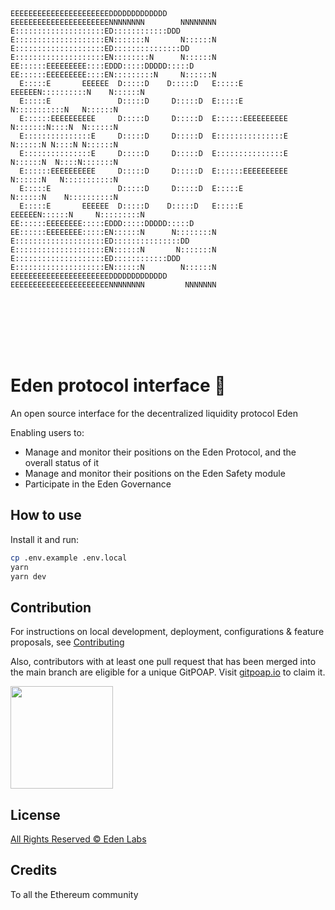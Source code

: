```

                                                                                         
                                                                                         
EEEEEEEEEEEEEEEEEEEEEEDDDDDDDDDDDDD        EEEEEEEEEEEEEEEEEEEEEENNNNNNNN        NNNNNNNN
E::::::::::::::::::::ED::::::::::::DDD     E::::::::::::::::::::EN:::::::N       N::::::N
E::::::::::::::::::::ED:::::::::::::::DD   E::::::::::::::::::::EN::::::::N      N::::::N
EE::::::EEEEEEEEE::::EDDD:::::DDDDD:::::D  EE::::::EEEEEEEEE::::EN:::::::::N     N::::::N
  E:::::E       EEEEEE  D:::::D    D:::::D   E:::::E       EEEEEEN::::::::::N    N::::::N
  E:::::E               D:::::D     D:::::D  E:::::E             N:::::::::::N   N::::::N
  E::::::EEEEEEEEEE     D:::::D     D:::::D  E::::::EEEEEEEEEE   N:::::::N::::N  N::::::N
  E:::::::::::::::E     D:::::D     D:::::D  E:::::::::::::::E   N::::::N N::::N N::::::N
  E:::::::::::::::E     D:::::D     D:::::D  E:::::::::::::::E   N::::::N  N::::N:::::::N
  E::::::EEEEEEEEEE     D:::::D     D:::::D  E::::::EEEEEEEEEE   N::::::N   N:::::::::::N
  E:::::E               D:::::D     D:::::D  E:::::E             N::::::N    N::::::::::N
  E:::::E       EEEEEE  D:::::D    D:::::D   E:::::E       EEEEEEN::::::N     N:::::::::N
EE::::::EEEEEEEE:::::EDDD:::::DDDDD:::::D  EE::::::EEEEEEEE:::::EN::::::N      N::::::::N
E::::::::::::::::::::ED:::::::::::::::DD   E::::::::::::::::::::EN::::::N       N:::::::N
E::::::::::::::::::::ED::::::::::::DDD     E::::::::::::::::::::EN::::::N        N::::::N
EEEEEEEEEEEEEEEEEEEEEEDDDDDDDDDDDDD        EEEEEEEEEEEEEEEEEEEEEENNNNNNNN         NNNNNNN
                                                                                         
                                                                                         
                                                                                         
                                                                                         
                                                                                         
                                                                                         
                                                                                         

```

# Eden protocol interface :ghost:

An open source interface for the decentralized liquidity protocol Eden

Enabling users to:

- Manage and monitor their positions on the Eden Protocol, and the overall status of it
- Manage and monitor their positions on the Eden Safety module
- Participate in the Eden Governance

## How to use

Install it and run:

```sh
cp .env.example .env.local
yarn
yarn dev
```

## Contribution

For instructions on local development, deployment, configurations & feature proposals, see [Contributing](./CONTRIBUTING.md)

Also, contributors with at least one pull request that has been merged into the main branch are eligible for a unique GitPOAP. Visit [gitpoap.io](https://www.gitpoap.io/gp/638) to claim it.

<img src="https://www.gitpoap.io/_next/image?url=https%3A%2F%2Fassets.poap.xyz%2Fgitpoap3a-2022-aave-protocol-interface-contributor-2022-logo-1668012040505.png&w=2048&q=75" width="164">

## License

[All Rights Reserved © Eden Labs](./LICENSE.md)

## Credits

To all the Ethereum community
